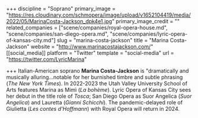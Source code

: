 +++
discipline = "Soprano"
primary_image = "https://res.cloudinary.com/schmopera/image/upload/v1652104419/media/2022/05/MarinaCosta-Jackson_dpk4e1.jpg"
primary_image_credit = ""
related_companies = ["scene/companies/royal-opera-house.md", "scene/companies/san-diego-opera.md", "scene/companies/lyric-opera-of-kansas-city.md"]
slug = "marina-costa-jackson"
title = "Marina Costa-Jackson"
website = "http://www.marinacostajackson.com/"
[[social_media]]
platform = "Twitter"
template = "social-media"
url = "https://twitter.com/LyricMarina"

+++
Italian-American soprano **Marina Costa-Jackson** is "dramatically and musically alluring…notable for her burnished timbre and subtle phrasing (_The New York Times_). In 2022-2023 the Utah Valley University School of Arts features Marina as Mimì (_La bohème_). Lyric Opera of Kansas City sees her debut in the title role of _Tosca_; San Diego Opera as Suor Angelica (_Suor Angelica_) and Lauretta (_Gianni Schicchi_). The pandemic-delayed role of Giulietta (_Les contes d'Hoffmann_) with Royal Opera will return in 2024.